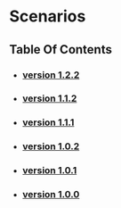 # Scenarios

## Table Of Contents

- ### [version 1.2.2](https://schstp.github.io/Theater-Platform/scenarios/version_1_2_2/scenarios)
- ### [version 1.1.2](https://schstp.github.io/Theater-Platform/scenarios/version_1_1_2/scenarios)
- ### [version 1.1.1](https://schstp.github.io/Theater-Platform/scenarios/version_1_1_1/scenarios)
- ### [version 1.0.2](https://schstp.github.io/Theater-Platform/scenarios/version_1_0_2/scenarios)
- ### [version 1.0.1](https://schstp.github.io/Theater-Platform/scenarios/version_1_0_1/scenarios)
- ### [version 1.0.0](https://schstp.github.io/Theater-Platform/scenarios/version_1_0_0/scenarios)
